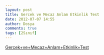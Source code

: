 ```yaml
---
layout: post
title: Gercek ve Mecaz Anlam Etkinlik Test
date: 2012-07-07 14:55
author: Dosya
comments: true
tags: [2Sınıf]
---
```

<a href='http://egitimvaktim.com/dosyalar/2012/07/Gercek+ve+Mecaz+Anlam+Etkinlik+Test.rar'>Gercek+ve+Mecaz+Anlam+Etkinlik+Test</a>
